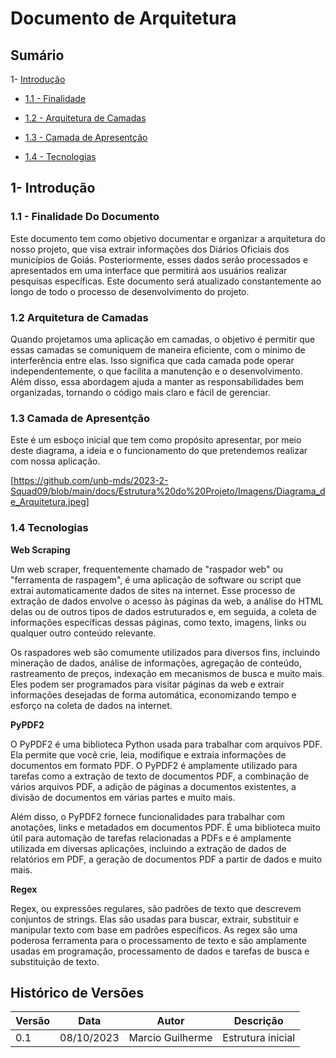 # Documento de Arquitetura

## Sumário

1- [Introdução](#1--introdução)

 * [1.1 - Finalidade](#1.1---Finalidade)

 * [1.2 - Arquitetura de Camadas](#1.2---Arquitetura-de-Camadas)

 * [1.3 - Camada de Apresentção](#1.3---Camada-de-Apresentção)

 * [1.4 - Tecnologias](#1.4---Tecnologias)


## 1- Introdução

### 1.1 - Finalidade Do Documento

Este documento tem como objetivo documentar e organizar a arquitetura do nosso projeto, que visa extrair informações dos Diários Oficiais dos municípios de Goiás. Posteriormente, esses dados serão processados e apresentados em uma interface que permitirá aos usuários realizar pesquisas específicas. Este documento será atualizado constantemente ao longo de todo o processo de desenvolvimento do projeto.

### 1.2 Arquitetura de Camadas 

Quando projetamos uma aplicação em camadas, o objetivo é permitir que essas camadas se comuniquem de maneira eficiente, com o mínimo de interferência entre elas. Isso significa que cada camada pode operar independentemente, o que facilita a manutenção e o desenvolvimento. Além disso, essa abordagem ajuda a manter as responsabilidades bem organizadas, tornando o código mais claro e fácil de gerenciar.


### 1.3 Camada de Apresentção

Este é um esboço inicial que tem como propósito apresentar, por meio deste diagrama, a ideia e o funcionamento do que pretendemos realizar com nossa aplicação.

[https://github.com/unb-mds/2023-2-Squad09/blob/main/docs/Estrutura%20do%20Projeto/Imagens/Diagrama_de_Arquitetura.jpeg]

### 1.4 Tecnologias

**Web Scraping** 

Um web scraper, frequentemente chamado de "raspador web" ou "ferramenta de raspagem", é uma aplicação de software ou script que extrai automaticamente dados de sites na internet. Esse processo de extração de dados envolve o acesso às páginas da web, a análise do HTML delas ou de outros tipos de dados estruturados e, em seguida, a coleta de informações específicas dessas páginas, como texto, imagens, links ou qualquer outro conteúdo relevante.

Os raspadores web são comumente utilizados para diversos fins, incluindo mineração de dados, análise de informações, agregação de conteúdo, rastreamento de preços, indexação em mecanismos de busca e muito mais. Eles podem ser programados para visitar páginas da web e extrair informações desejadas de forma automática, economizando tempo e esforço na coleta de dados na internet.

**PyPDF2** 

O PyPDF2 é uma biblioteca Python usada para trabalhar com arquivos PDF. Ela permite que você crie, leia, modifique e extraia informações de documentos em formato PDF. O PyPDF2 é amplamente utilizado para tarefas como a extração de texto de documentos PDF, a combinação de vários arquivos PDF, a adição de páginas a documentos existentes, a divisão de documentos em várias partes e muito mais.

Além disso, o PyPDF2 fornece funcionalidades para trabalhar com anotações, links e metadados em documentos PDF. É uma biblioteca muito útil para automação de tarefas relacionadas a PDFs e é amplamente utilizada em diversas aplicações, incluindo a extração de dados de relatórios em PDF, a geração de documentos PDF a partir de dados e muito mais.

**Regex** 

Regex, ou expressões regulares, são padrões de texto que descrevem conjuntos de strings. Elas são usadas para buscar, extrair, substituir e manipular texto com base em padrões específicos. As regex são uma poderosa ferramenta para o processamento de texto e são amplamente usadas em programação, processamento de dados e tarefas de busca e substituição de texto.


## Histórico de Versões

| Versão  |  Data  | Autor  |  Descrição  |
| ------------------- | ------------------- | ------------------- | ------------------- |
| 0.1 | 08/10/2023  | Marcio Guilherme | Estrutura inicial  |
